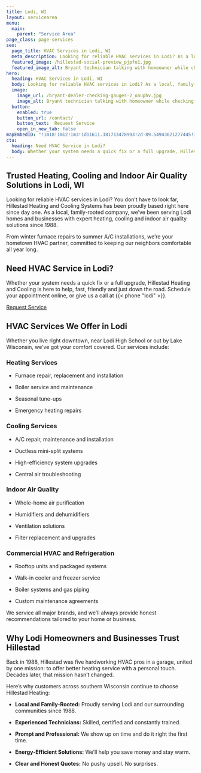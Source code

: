 ```yaml
---
title: Lodi, WI
layout: servicearea
menu:
  main:
    parent: "Service Area"
page_class: page-services
seo:
  page_title: HVAC Services in Lodi, WI
  meta_description: Looking for reliable HVAC services in Lodi? As a local, family-rooted company, we’ve been serving Lodi homes and businesses with expert heating, cooling and indoor air quality solutions since 1988.
  featured_image: /hillestad-social-preview_pjpfo1.jpg
  featured_image_alt: Bryant technician talking with homeowner while checking air filter and furnace
hero: 
  heading: HVAC Services in Lodi, WI
  body: Looking for reliable HVAC services in Lodi? As a local, family-rooted company, we’ve been serving Lodi homes and businesses with expert heating, cooling and indoor air quality solutions since 1988.
  image: 
    image_url: /bryant-dealer-checking-gauges-2_oauphv.jpg
    image_alt: Bryant technician talking with homeowner while checking air filter and furnace
  button:
    enabled: true
    button_url: /contact/ 
    button_text:  Request Service
    open_in_new_tab: false
mapEmbedID: "!1m18!1m12!1m3!1d11611.381713478993!2d-89.54943621277445!3d43.31749508791892!2m3!1f0!2f0!3f0!3m2!1i1024!2i768!4f13.1!3m3!1m2!1s0x88070fc26f2b7c43%3A0x883e3e596f929dbd!2sLodi%2C%20WI%2053555!5e0!3m2!1sen!2sus!4v1744766387496!5m2!1sen!2sus"
cta:
  heading: Need HVAC Service in Lodi?
  body: Whether your system needs a quick fix or a full upgrade, Hillestad Heating and Cooling is here to help, fast, friendly and just down the road. Schedule your appointment online, or give us a call at {{< phone "lodi" >}}.
---
```


## Trusted Heating, Cooling and Indoor Air Quality Solutions in Lodi, WI

Looking for reliable HVAC services in Lodi? You don’t have to look far, Hillestad Heating and Cooling Systems has been proudly based right here since day one. As a local, family-rooted company, we’ve been serving Lodi homes and businesses with expert heating, cooling and indoor air quality solutions since 1988.

From winter furnace repairs to summer A/C installations, we’re your hometown HVAC partner, committed to keeping our neighbors comfortable all year long.

<div class="breakout bg-black flow">
  <h2 class="no-margin">Need HVAC Service in Lodi?</h2>
  <p class="site-cta__middle">
Whether your system needs a quick fix or a full upgrade, Hillestad Heating and Cooling is here to help, fast, friendly and just down the road. Schedule your appointment online, or give us a call at {{< phone "lodi" >}}.
  </p>
  <a class="btn btn--primary" href="/contact/">Request Service</a>
</div>

## HVAC Services We Offer in Lodi

Whether you live right downtown, near Lodi High School or out by Lake Wisconsin, we’ve got your comfort covered. Our services include: 

### Heating Services

* Furnace repair, replacement and installation

* Boiler service and maintenance

* Seasonal tune-ups

* Emergency heating repairs

### Cooling Services

* A/C repair, maintenance and installation 

* Ductless mini-split systems 

* High-efficiency system upgrades

* Central air troubleshooting 

### Indoor Air Quality

* Whole-home air purification

* Humidifiers and dehumidifiers

* Ventilation solutions

* Filter replacement and upgrades

### Commercial HVAC and Refrigeration

* Rooftop units and packaged systems

* Walk-in cooler and freezer service

* Boiler systems and gas piping

* Custom maintenance agreements

We service all major brands, and we’ll always provide honest recommendations tailored to your home or business.

## Why Lodi Homeowners and Businesses Trust Hillestad

Back in 1988, Hillestad was five hardworking HVAC pros in a garage, united by one mission: to offer better heating service with a personal touch. Decades later, that mission hasn’t changed.

Here’s why customers across southern Wisconsin continue to choose Hillestad Heating:

* **Local and Family-Rooted:** Proudly serving Lodi and our surrounding communities since 1988.

* **Experienced Technicians:** Skilled, certified and constantly trained.

* **Prompt and Professional:** We show up on time and do it right the first time.

* **Energy-Efficient Solutions:** We’ll help you save money and stay warm.

* **Clear and Honest Quotes:** No pushy upsell. No surprises.